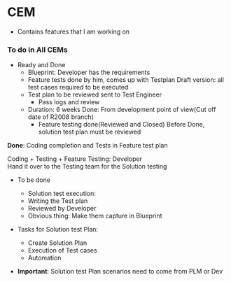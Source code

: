 # CEM

* Contains features that I am working on

### To do in All CEMs
* Ready and Done
  * Blueprint: Developer has the requirements
  * Feature tests done by him, comes up with Testplan
  Draft version: all test cases required to be executed
  * Test plan to be reviewed sent to Test Engineer
    * Pass logs and review
  * Duration: 6 weeks
  Done: From development point of view(Cut off date of R2008 branch)
    * Feature testing done(Reviewed and Closed)
Before Done, solution test plan must be reviewed

**Done**: Coding completion and Tests in Feature test plan

Coding + Testing + Feature Testing: Developer \
Hand it over to the Testing team for the Solution testing

* To be done
  * Solution test execution:
  * Writing the Test plan
  * Reviewed by Developer
  * Obvious thing: Make them capture in Blueprint

* Tasks for Solution test Plan:
  * Create Solution Plan
  * Execution of Test cases
  * Automation

* **Important**: Solution test Plan scenarios need to come from PLM or Dev